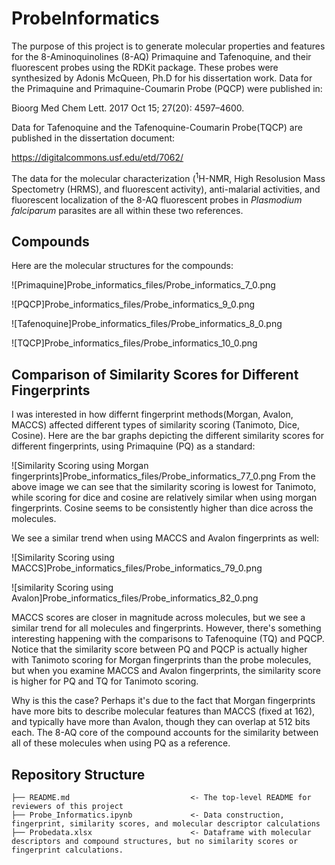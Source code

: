# ProbeInformatics

The purpose of this project is to generate molecular properties and features for the 8-Aminoquinolines (8-AQ) Primaquine and Tafenoquine, and their fluorescent probes using the RDKit package. These probes were synthesized by Adonis McQueen, Ph.D for his dissertation work. Data for the Primaquine and Primaquine-Coumarin Probe (PQCP) were published in:

Bioorg Med Chem Lett. 2017 Oct 15; 27(20): 4597–4600.

Data for Tafenoquine and the Tafenoquine-Coumarin Probe(TQCP) are published in the dissertation document:

https://digitalcommons.usf.edu/etd/7062/

The data for the molecular characterization (<sup>1</sup>H-NMR, High Resolusion Mass Spectometry (HRMS), and fluorescent activity), anti-malarial activities, and fluorescent localization of the 8-AQ fluorescent probes in *Plasmodium falciparum* parasites are all within these two references.

## Compounds

Here are the molecular structures for the compounds:

![Primaquine]Probe_informatics_files/Probe_informatics_7_0.png

![PQCP]Probe_informatics_files/Probe_informatics_9_0.png

![Tafenoquine]Probe_informatics_files/Probe_informatics_8_0.png

![TQCP]Probe_informatics_files/Probe_informatics_10_0.png

## Comparison of Similarity Scores for Different Fingerprints

I was interested in how differnt fingerprint methods(Morgan, Avalon, MACCS) affected different types of similarity scoring (Tanimoto, Dice, Cosine). Here are the bar graphs depicting the different similarity scores for different fingerprints, using Primaquine (PQ) as a standard:

![Similarity Scoring using Morgan fingerprints]Probe_informatics_files/Probe_informatics_77_0.png
From the above image we can see that the similarity scoring is lowest for Tanimoto, while scoring for dice and cosine are relatively similar when using morgan fingerprints. Cosine seems to be consistently higher than dice across the molecules.

We see a similar trend when using MACCS and Avalon fingerprints as well:

![Similarity Scoring using MACCS]Probe_informatics_files/Probe_informatics_79_0.png

![similarity Scoring using Avalon]Probe_informatics_files/Probe_informatics_82_0.png

MACCS scores are closer in magnitude across molecules, but we see a similar trend for all molecules and fingerprints.
However, there's something interesting happening with the comparisons to Tafenoquine (TQ) and PQCP. Notice that the similarity score between PQ and PQCP is actually higher with Tanimoto scoring for Morgan fingerprints than the probe molecules, but when you examine MACCS and Avalon fingerprints, the similarity score is higher for PQ and TQ for Tanimoto scoring.

Why is this the case? Perhaps it's due to the fact that Morgan fingerprints have more bits to describe molecular features than MACCS (fixed at 162), and typically have more than Avalon, though they can overlap at 512 bits each. The 8-AQ core of the compound accounts for the similarity between all of these molecules when using PQ as a reference. 


## Repository Structure

```
├── README.md                           <- The top-level README for reviewers of this project
├── Probe_Informatics.ipynb             <- Data construction, fingerprint, similarity scores, and molecular descriptor calculations
├── Probedata.xlsx                      <- Dataframe with molecular descriptors and compound structures, but no similarity scores or fingerprint calculations.

```
